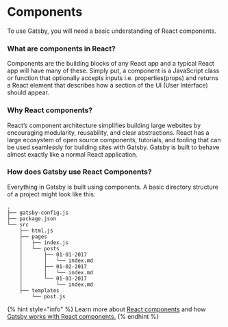 # Components

To use Gatsby, you will need a basic understanding of React components.

### What are components in React? <a id="6076"></a>

Components are the building blocks of any React app and a typical React app will have many of these. Simply put, a component is a JavaScript class or function that optionally accepts inputs i.e. properties\(props\) and returns a React element that describes how a section of the UI \(User Interface\) should appear.

### Why React components? <a id="why-react-components"></a>

React’s component architecture simplifies building large websites by encouraging modularity, reusability, and clear abstractions. React has a large ecosystem of open source components, tutorials, and tooling that can be used seamlessly for building sites with Gatsby. Gatsby is built to behave almost exactly like a normal React application.

### How does Gatsby use React Components?

Everything in Gatsby is built using components.  A basic directory structure of a project might look like this:

```text
.
├── gatsby-config.js
├── package.json
└── src
    ├── html.js
    ├── pages
    │   ├── index.js
    │   └── posts
    │       ├── 01-01-2017
    │       │   └── index.md
    │       ├── 01-02-2017
    │       │   └── index.md
    │       └── 01-03-2017
    │           └── index.md
    ├── templates
        └── post.js
```

{% hint style="info" %}
Learn more about [React components](https://reactjs.org/docs/components-and-props.html) and how [Gatsby works with React components.](https://www.gatsbyjs.org/docs/building-with-components/#how-does-gatsby-use-react-components)
{% endhint %}


